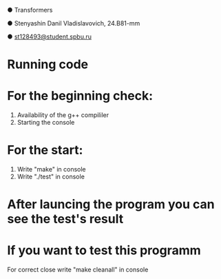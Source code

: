 ●    		Transformers

● Stenyashin Danil Vladislavovich, 24.B81-mm

● st128493@student.spbu.ru







#  		Running code

#	For the beginning check:
1) Availability of the g++ compililer
2) Starting the console


#	For the start:
1) Write "make" in console
2) Write "./test" in console







# After launcing the program you can see the test's result 

# If you want to test this programm
   

For correct close write "make cleanall" in console
